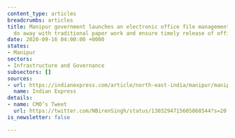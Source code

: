 ```yaml
---
content_type: articles
breadcrumbs: articles
title: Manipur government launches an electronic office file management system to
  do away with traditional paper work and ensure timely release of official files
date: 2020-09-16 04:00:00 +0000
states:
- Manipur
sectors:
- Infrastructure and Governance
subsectors: []
sources:
- url: https://indianexpress.com/article/north-east-india/manipur/manipur-launches-e-office-file-management-system-targets-to-go-fully-digital-by-2021-6588338/
  name: Indian Express
details:
- name: CMO’s Tweet
  url: https://twitter.com/NBirenSingh/status/1303294715605868544?s=20
is_newsletter: false

---
```

